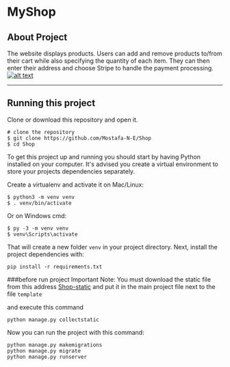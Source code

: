 # MyShop

## About Project

The website displays products. Users can add and remove products to/from their cart while also specifying the quantity of each item. They can then enter their address and choose Stripe to handle the payment processing.
[![alt text](https://github.com/Mostafa-N-E/Shop-static/blob/main/static/img/view.jpg?raw=true "Logo")](https://github.com/Mostafa-N-E/Shop-static/blob/main/static/img/view.jpg)

---

## Running this project

Clone or download this repository and open it.

```
# clone the repository
$ git clone https://github.com/Mostafa-N-E/Shop
$ cd Shop
```

To get this project up and running you should start by having Python installed on your computer. It's advised you create a virtual environment to store your projects dependencies separately.

Create a virtualenv and activate it on Mac/Linux:

```
$ python3 -m venv venv
$ . venv/bin/activate
```

Or on Windows cmd:

```
$ py -3 -m venv venv
$ venv\Scripts\activate
```

That will create a new folder `venv` in your project directory. Next, install the project dependencies with:

```
pip install -r requirements.txt
```
###before run project 
Important Note: You must download the static file from this address 
[Shop-static](https://github.com/Mostafa-N-E/Shop-static/)
and put it in the main project file next to the file ‍‍‍`template`

and execute this command
```
python manage.py collectstatic   
```

Now you can run the project with this command:

```
python manage.py makemigrations
python manage.py migrate  
python manage.py runserver
```